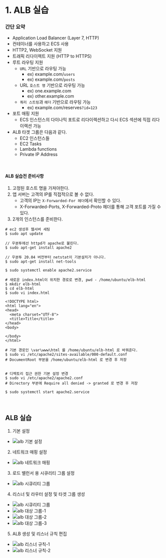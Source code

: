 # 1. ALB 실습
### 간단 요약
- Application Load Balancer (Layer 7, HTTP)
- 컨테이너를 사용하고 ECS 사용
- HTTP2, WebSocket 지원
- 트래픽 리다이렉트 지원 (HTTP to HTTPS)
- 루트 라우팅 지원
  - `URL` 기반으로 라우팅 가능
    - ex) example.com/`users`
    - ex) example.com/`posts`
  - URL `호스트 명` 기반으로 라우팅 가능
    - ex) one.example.com
    - ex) other.example.com
  - `쿼리 스트링`과 `헤더` 기반으로 라우팅 가능
    - ex) example.com/reserves`?id=123`
- 포트 매핑 지원
  - ECS 인스턴스의 다이나믹 포트로 리다이렉션하고 다시 ECS 섹션에 직접 리다이렉션 가능
- ALB 타겟 그룹은 다음과 같다.
  - EC2 인스턴스들
  - EC2 Tasks
  - Lambda functions
  - Private IP Address
  
<br>

#### ALB 실습전 준비사항
1. 고정된 호스트 명을 가져야한다.
2. 앱 서버는 고객의 IP를 직접적으로 볼 수 없다.
   - 고객의 IP는 `X-Forwarded-For 헤더`에서 확인할 수 있다.
   - X-Forwarded-Ports, X-Forwarded-Proto 헤더를 통해 고객 포트를 가질 수 있다.
3. 2개의 인스턴스를 준비한다.
```shell
# ec2 생성후 웹서버 세팅
$ sudo apt update

// 우분투에선 httpd가 apache로 불린다.
$ sudo apt-get install apache2 

// 우분투 20.04 버전부터 netstat이 기본설치가 아니다.
$ sudo apt-get install net-tools

$ sudo systemctl enable apache2.service

# 새로운 index.html이 위치한 경로로 변경, pwd - /home/ubuntu/elb-html
$ mkdir elb-html
$ cd elb-html
$ sudo vi index.html

<!DOCTYPE html>
<html lang="en">
<head>
  <meta charset="UTF-8">
  <title>Title</title>
</head>
<body>

</body>
</html>

# 기본 경로인 \var\www\html 를 /home/ubuntu/elb-html 로 바꿔준다. 
$ sudo vi /etc/apache2/sites-available/000-default.conf
# DocumentRoot 부분을 /home/ubuntu/elb-html 로 변경 후 저장


# 디렉토리 접근 권한 기본 설정 변경
$ sudo vi /etc/apache2/apache2.conf
# Directory 부분에 Require all denied -> granted 로 변경 후 저장

$ sudo systemctl start apache2.service
```

<br>

## ALB 실습
1. 기본 설정
- ![alb 기본 설정](./img/alb/alb-create-1.png)
2. 네트워크 매핑 설정
- ![alb 네트워크 매핑](./img/alb/alb-create-2.png)
3. 로드 밸런서 용 시큐리티 그룹 설정
- ![alb 시큐리티 그룹](./img/alb/alb-create-3.png)
4. 리스너 및 라우터 설정 및 타겟 그룹 생성
- ![alb 시큐리티 그룹](./img/alb/alb-create-4.png)
- ![alb 대상 그룹-1](./img/alb/alb-target-group-1.png)
- ![alb 대상 그룹-2](./img/alb/alb-target-group-2.png)
- ![alb 대상 그룹-3](./img/alb/alb-target-group-3.png)
5. ALB 생성 및 리스너 규칙 편집
- ![alb 리스너 규칙-1](./img/alb/alb-target-group-1.png)
- ![alb 리스너 규칙-2](./img/alb/alb-target-group-2.png)
   

